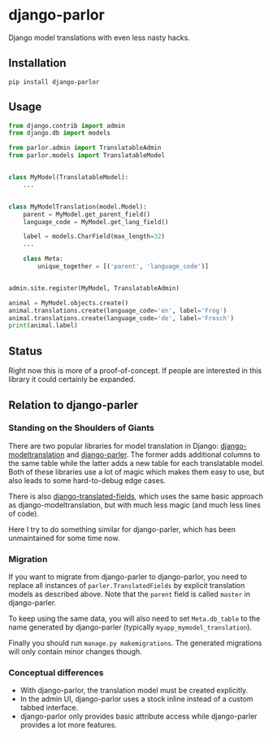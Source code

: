 # django-parlor

Django model translations with even less nasty hacks.

## Installation

```
pip install django-parlor
```

## Usage

```python
from django.contrib import admin
from django.db import models

from parlor.admin import TranslatableAdmin
from parlor.models import TranslatableModel


class MyModel(TranslatableModel):
    ...


class MyModelTranslation(model.Model):
    parent = MyModel.get_parent_field()
    language_code = MyModel.get_lang_field()

    label = models.CharField(max_length=32)
    ...

    class Meta:
        unique_together = [('parent', 'language_code')]


admin.site.register(MyModel, TranslatableAdmin)

animal = MyModel.objects.create()
animal.translations.create(language_code='en', label='Frog')
animal.translations.create(language_code='de', label='Frosch')
print(animal.label)
```

## Status

Right now this is more of a proof-of-concept. If people are interested in this
library it could certainly be expanded.

## Relation to django-parler

### Standing on the Shoulders of Giants

There are two popular libraries for model translation in Django:
[django-modeltranslation](https://github.com/deschler/django-modeltranslation)
and [django-parler](https://github.com/django-parler/django-parler). The former
adds additional columns to the same table while the latter adds a new table for
each translatable model. Both of these libraries use a lot of magic which makes
them easy to use, but also leads to some hard-to-debug edge cases.

There is also
[django-translated-fields](https://github.com/matthiask/django-translated-fields),
which uses the same basic approach as django-modeltranslation, but with much
less magic (and much less lines of code).

Here I try to do something similar for django-parler, which has been
unmaintained for some time now.

### Migration

If you want to migrate from django-parler to django-parlor, you need to replace
all instances of `parler.TranslatedFields` by explicit translation models as
described above. Note that the `parent` field is called `master` in
django-parler.

To keep using the same data, you will also need to set `Meta.db_table` to the
name generated by django-parler (typically `myapp_mymodel_translation`).

Finally you should run `manage.py makemigrations`. The generated migrations
will only contain minor changes though.

### Conceptual differences

-   With django-parlor, the translation model must be created explicitly.
-   In the admin UI, django-parlor uses a stock inline instead of a custom
    tabbed interface.
-   django-parlor only provides basic attribute access while django-parler
    provides a lot more features.
